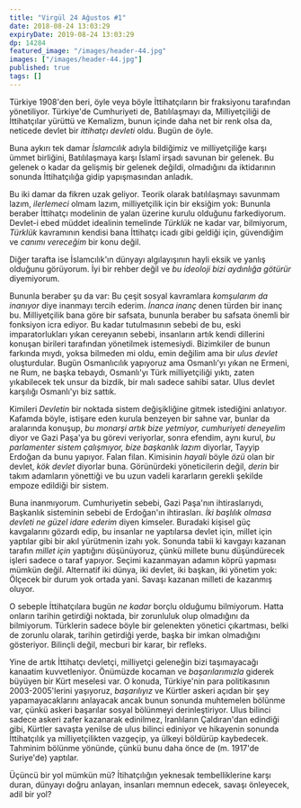 ```yaml
---
title: "Virgül 24 Ağustos #1"
date: 2018-08-24 13:03:29
expiryDate: 2019-08-24 13:03:29
dp: 14284
featured_image: "/images/header-44.jpg"
images: ["/images/header-44.jpg"]
published: true
tags: []
---
```




Türkiye 1908'den beri, öyle veya böyle İttihatçıların bir fraksiyonu tarafından
yönetiliyor. Türkiye'de Cumhuriyeti de, Batılılaşmayı da, Milliyetçiliği de
İttihatçılar yürüttü ve Kemalizm, bunun içinde daha net bir renk olsa da,
neticede devlet bir *ittihatçı devleti* oldu. Bugün de öyle.

Buna aykırı tek damar *İslamcılık* adıyla bildiğimiz ve milliyetçiliğe karşı
ümmet birliğini, Batılılaşmaya karşı İslamî irşadı savunan bir gelenek. Bu
gelenek o kadar da gelişmiş bir gelenek değildi, olmadığını da iktidarının
sonunda İttihatçılığa gidip yapışmasından anladık.

Bu iki damar da fikren uzak geliyor. Teorik olarak batılılaşmayı savunmam lazım,
*ilerlemeci* olmam lazım, milliyetçilik için bir eksiğim yok: Bununla beraber
İttihatçı modelinin de yalan üzerine kurulu olduğunu farkediyorum. Devlet-i ebed
müddet idealinin temelinde *Türklük* ne kadar var, bilmiyorum, *Türklük*
kavramının kendisi bana İttihatçı icadı gibi geldiği için, güvendiğim ve *canımı
vereceğim* bir konu değil. 

Diğer tarafta ise İslamcılık'ın dünyayı algılayışının hayli eksik ve yanlış
olduğunu görüyorum. İyi bir rehber değil ve *bu ideoloji bizi aydınlığa
götürür* diyemiyorum.

Bununla beraber şu da var: Bu çeşit sosyal kavramlara *komşularım da inanıyor*
diye inanmayı tercih ederim. *İnanca inanç* denen türden bir inanç bu.
Milliyetçilik bana göre bir safsata, bununla beraber bu safsata önemli bir
fonksiyon icra ediyor. Bu kadar tutulmasının sebebi de bu, eski imparatorlukları
yıkan cereyanın sebebi, insanların artık kendi dillerini konuşan birileri
tarafından yönetilmek istemesiydi. Bizimkiler de bunun farkında mıydı, yoksa
bilmeden mi oldu, emin değilim ama bir *ulus devlet* oluşturdular. Bugün
Osmanlıcılık yapıyoruz ama Osmanlı'yı yıkan ne Ermeni, ne Rum, ne başka tebaydı,
Osmanlı'yı Türk milliyetçiliği yıktı, zaten yıkabilecek tek unsur da bizdik, bir
malı sadece sahibi satar. Ulus devlet karşılığı Osmanlı'yı biz sattık. 

Kimileri *Devletin* bir noktada sistem değişikliğine gitmek istediğini
anlatıyor. Kafamda böyle, istişare eden kurula benzeyen bir sahne var, bunlar da aralarında
konuşup, *bu monarşi artık bize yetmiyor, cumhuriyeti deneyelim* diyor ve Gazi
Paşa'ya bu görevi veriyorlar, sonra efendim, aynı kurul, *bu parlamenter sistem
çalışmıyor, bize başkanlık lazım* diyorlar, Tayyip Erdoğan da bunu yapıyor. Falan filan. Kimisinin
*hayali* böyle *özü* olan bir devlet, *kök devlet* diyorlar buna. Görünürdeki
yöneticilerin değil, *derin* bir takım adamların yönettiği ve bu uzun vadeli
kararların gerekli şekilde empoze edildiği bir sistem.

Buna inanmıyorum. Cumhuriyetin sebebi, Gazi Paşa'nın ihtiraslarıydı, Başkanlık
sisteminin sebebi de Erdoğan'ın ihtirasları. *İki başlılık olmasa devleti ne
güzel idare ederim* diyen kimseler. Buradaki kişisel güç kavgalarını gözardı
edip, bu insanlar ne yaptılarsa devlet için, millet için yaptılar gibi bir akıl
yürütmenin izahı yok. Sonunda tabii ki kavgayı kazanan tarafın *millet için*
yaptığını düşünüyoruz, çünkü millete bunu düşündürecek işleri sadece o taraf
yapıyor. Seçimi kazanmayan adamın köprü yapması mümkün değil. Alternatif iki dünya, iki devlet, iki başkan, iki yönetim yok: Ölçecek
bir durum yok ortada yani. Savaşı kazanan milleti de kazanmış oluyor.

O sebeple İttihatçılara bugün *ne kadar* borçlu olduğumu bilmiyorum. Hatta
onların tarihin getirdiği noktada, bir zorunluluk olup olmadığını da bilmiyorum.
Türklerin sadece böyle bir gelenekten yönetici çıkartması, belki de zorunlu
olarak, tarihin getirdiği yerde, başka bir imkan olmadığını gösteriyor. Bilinçli
değil, mecburi bir karar, bir refleks.

Yine de artık İttihatçı devletçi, milliyetçi geleneğin bizi taşımayacağı
kanaatim kuvvetleniyor. Önümüzde kocaman ve *başarılarımızla* giderek büyüyen
bir Kürt meselesi var. O konuda, Türkiye'nin para politikasının 2003-2005'lerini
yaşıyoruz, *başarılıyız* ve Kürtler askeri açıdan bir şey yapamayacaklarını
anlayacak ancak bunun sonunda muhtemelen bölünme var, çünkü askeri başarılar
sosyal bölünmeyi derinleştiriyor. Ulus bilinci sadece askeri zafer kazanarak
edinilmez, İranlıların Çaldıran'dan edindiği gibi, Kürtler savaşta yenilse de ulus bilinci ediniyor ve hikayenin sonunda
İttihatçılık ya milliyetçilikten vazgeçip, ya ülkeyi böldürüp kaybedecek.
Tahminim bölünme yönünde, çünkü bunu daha önce de (m. 1917'de Suriye'de) yaptılar. 

Üçüncü bir yol mümkün mü? İtihatçılığın yeknesak tembelliklerine karşı duran,
dünyayı doğru anlayan, insanları memnun edecek, savaşı önleyecek, adil bir yol?


